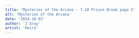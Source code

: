 ```yaml
---
title: 'Mysteries of the Arcana - 7.20 Prison Break page 5'
alt: 'Mysteries of the Arcana'
date: '2024-10-03'
author: 'J Gray'
artist: 'Keira'
---
```

